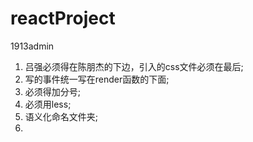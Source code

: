 # reactProject
1913admin
1. 吕强必须得在陈朋杰的下边，引入的css文件必须在最后;
2. 写的事件统一写在render函数的下面;
3. 必须得加分号;
4. 必须用less;
5. 语义化命名文件夹;
6. 
